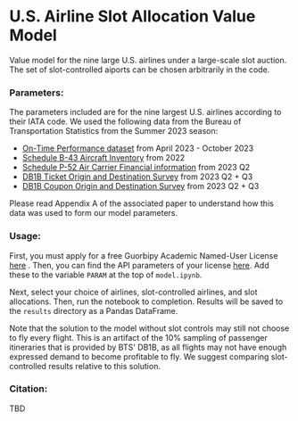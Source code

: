 # U.S. Airline Slot Allocation Value Model
Value model for the nine large U.S. airlines under a large-scale slot auction. The set of slot-controlled aiports can be chosen arbitrarily in the code.

### Parameters:
The parameters included are for the nine largest U.S. airlines according to their IATA code. We used the following data from the Bureau of Transportation Statistics from the Summer 2023 season:

 - [On-Time Performance dataset](https://www.transtats.bts.gov/DL_SelectFields.aspx?gnoyr_VQ=FGJ&QO_fu146_anzr=b0-gvzr) from April 2023 - October 2023
 - [Schedule B-43 Aircraft Inventory](https://www.overleaf.com/project/662acb3d29aa67f306d40d33) from 2022
 - [Schedule P-52 Air Carrier Financial information](https://www.transtats.bts.gov/DL_SelectFields.aspx?gnoyr_VQ=FMK&QO_fu146_anzr=Nv4%20Pn44vr4%20Sv0n0pvny) from 2023 Q2
 - [DB1B Ticket Origin and Destination Survey](https://www.overleaf.com/project/662acb3d29aa67f306d40d33) from 2023 Q2 + Q3
  - [DB1B Coupon Origin and Destination Survey](https://www.overleaf.com/project/662acb3d29aa67f306d40d33) from 2023 Q2 + Q3

Please read Appendix A of the associated paper to understand how this data was used to form our model parameters.

### Usage:
First, you must apply for a free Guorbipy Academic Named-User License [here](https://www.gurobi.com/features/academic-named-user-license/) . Then, you can find the API parameters of your license [here](https://portal.gurobi.com/iam/licenses/list/). Add these to the variable `PARAM` at the top of `model.ipynb`.

Next, select your choice of airlines, slot-controlled airlines, and slot allocations. Then, run the notebook to completion. Results will be saved to the `results` directory as a Pandas DataFrame.

Note that the solution to the model without slot controls may still not choose to fly every flight. This is an artifact of the 10% sampling of passenger itineraries that is provided by BTS' DB1B, as all flights may not have enough expressed demand to become profitable to fly. We suggest comparing slot-controlled results relative to this solution.


### Citation:
TBD


